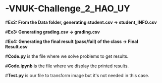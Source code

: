 # -VNUK-Challenge_2_HAO_UY

#**Ex2: From the Data folder, generating student.csv         -> student_INFO.csv**

#**Ex3: Generating grading.csv                               -> grading.csv**

#**Ex4: Generating the final result (pass/fail) of the class -> Final Result.csv**

#**Code.py** is the file where we solve problems to get results.

#**Code.ipynb** is the file where we display the printed results.

#**Test.py** is our file to transform image but it's not needed in this case.
